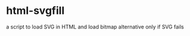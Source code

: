 html-svgfill
============

a script to load SVG in HTML and load bitmap alternative only if SVG fails